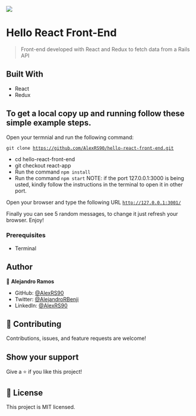 ![](https://img.shields.io/badge/Microverse-blueviolet)

# Hello React Front-End

> Front-end developed with React and Redux to fetch data from a Rails API

## Built With

- React
- Redux


## To get a local copy up and running follow these simple example steps.

Open your termnial and run the following command:

<code>git clone https://github.com/AlexRS90/hello-react-front-end.git</code>
 - cd hello-react-front-end
 - git checkout react-app
 - Run the command <code>npm install</code>
 - Run the command <code>npm start</code> NOTE: if the port 127.0.0.1:3000 is being usted, kindly follow the instructions in the terminal to open it in other port.

 Open your browser and type the following URL <code>http://127.0.0.1:3001/</code>

Finally you can see 5 random messages, to change it just refresh your browser.
Enjoy!

### Prerequisites

- Terminal

## Author

👤 **Alejandro Ramos**

- GitHub: [@AlexRS90](https://github.com/AlexRS90)
- Twitter: [@AlejandroRBenji](https://twitter.com/AlejandroRBenji)
- LinkedIn: [@AlexRS90](https://www.linkedin.com/in/alexrs90/)

## 🤝 Contributing

Contributions, issues, and feature requests are welcome!

## Show your support

Give a ⭐️ if you like this project!

## 📝 License

This project is MIT licensed.